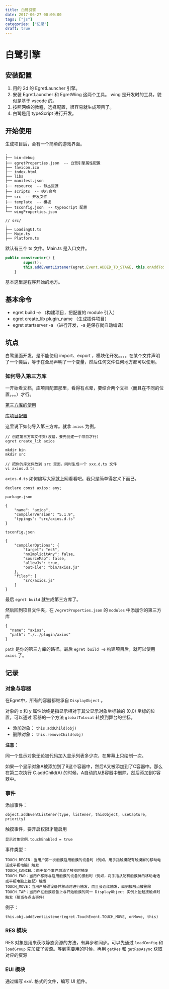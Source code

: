 ```yaml
---
title: 白鹭引擎
date: 2017-06-27 00:00:00
tags: ["js"]
categories: ["记录"]
draft: true
---
```

# 白鹭引擎

## 安装配置

1. 用的 2d 的 EgretLauncher 引擎。
2. 安装 EgretLauncher 和 EgretWing 这两个工具。 wing 是开发时的工具，貌似是基于 vscode 的。
3. 按照网络的教程，选择配置，很容易就生成项目了。
4. 白鹭是用 typeScript 进行开发。

##  开始使用

生成项目后，会有一个简单的游戏界面。

```
.
├── bin-debug
├── egretProperties.json  -- 白鹭引擎属性配置
├── favicon.ico
├── index.html
├── libs
├── manifest.json
├── resource  -- 静态资源
├── scripts  -- 执行命令
├── src  -- 开发文件
├── template  -- 模板
├── tsconfig.json  -- typeScript 配置
└── wingProperties.json
```

```
// src/
.
├── LoadingUI.ts
├── Main.ts
├── Platform.ts
```

默认有三个 ts 文件。Main.ts 是入口文件。

```typescript
public constructor() {
        super();
        this.addEventListener(egret.Event.ADDED_TO_STAGE, this.onAddToStage, this);
    }
```

基本这里是程序开始的地方。

## 基本命令

*   egret build -e （构建项目，把配置的 module 引入）
*   egret create_lib plugin_name （生成插件项目）
*   egret startserver -a （进行开发，-a 是保存就自动编译）

## 坑点

白鹭里面开发，是不能使用 import、export ，模块化开发。。。。在某个文件声明了一个类后，等于在全局声明了一个变量，然后任何文件任何地方都可以使用。

### 如何导入第三方库

一开始看文档，库项目配置那里，看得有点晕，要结合两个文档（而且在不同的位置。。。）才行。

[第三方库的使用](http://developer.egret.com/cn/github/egret-docs/extension/threes/instructions/index.html)

[库项目配置](http://developer.egret.com/cn/github/egret-docs/Engine2D/projectConfig/libraryProject/index.html)

这里说下如何导入第三方库。就拿 `axios` 为例。

```
// 创建第三方库文件夹(没错，要先创建一个项目才行)
egret create_lib axios

mkdir bin
mkdir src

// 把你的库文件放到 src 里面。同时生成一个 xxx.d.ts 文件
vi axios.d.ts

```

`axios.d.ts` 如何编写大家就上网看看吧。我只是简单得定义下而已。

``declare const axios: any;`` 

`package.json` 

```
{
	"name": "axios",
	"compilerVersion": "5.1.9",
	"typings": "src/axios.d.ts"
}
```

`tsconfig.json`

```
{
	"compilerOptions": {
		"target": "es5",
		"noImplicitAny": false,
		"sourceMap": false,
		"allowJs": true,
		"outFile": "bin/axios.js"
	},
	"files": [
		"src/axios.js"
	]
}
```

最后 `egret build` 就生成第三方库了。

然后回到项目文件夹，在 `/egretProperties.json` 的 `modules` 中添加你的第三方库

```
{
  "name": "axios",
  "path": "./../plugin/axios"
}
```

`path` 是你的第三方库的路径。最后 `egret build -e` 构建项目后，就可以使用 `axios` 了。



## 记录

### 对象与容器

在Egret中，所有的容器都继承自 `DisplayObject` 。

对象的 x 和 y 属性始终是指显示相对于其父显示对象坐标轴的 (0,0) 坐标的位置，可以通过 容器的一个方法 `globalToLocal` 转换到舞台的坐标。

*   添加对象： `this.addChild(obj)`
*   删除对象： `this.removeChild(obj)`

**注意：** 

同一个显示对象无论被代码加入显示列表多少次，在屏幕上只绘制一次。

如果一个显示对象A被添加到了B这个容器中，然后A又被添加到了C容器中。那么在第二次执行 C.addChild(A) 的时候，A自动的从B容器中删除，然后添加到C容器中。

### 事件

添加事件：

```
object.addEventListener(type, listener, thisObject, useCapture, priority)
```

触摸事件，要开启权限才能启用

```
显示对象实例.touchEnabled = true
```

事件类型：

```
TOUCH_BEGIN：当用户第一次触摸启用触摸的设备时（例如，用手指触摸配有触摸屏的移动电话或平板电脑）触发
TOUCH_CANCEL：由于某个事件取消了触摸时触发
TOUCH_END：当用户移除与启用触摸的设备的接触时（例如，将手指从配有触摸屏的移动电话或平板电脑上抬起）触发
TOUCH_MOVE：当用户触碰设备并移动时进行触发，而且会连续触发，直到接触点被删除
TOUCH_TAP：当用户在触摸设备上与开始触摸的同一 DisplayObject 实例上抬起接触点时触发（相当与点击事件）
```

例子：

```
this.obj.addEventListener(egret.TouchEvent.TOUCH_MOVE, onMove, this)
```



### RES 模块

RES 对象是用来获取静态资源的方法，有异步和同步。可以先通过 `loadConfig` 和 `loadGroup` 先加载了资源。等到需要用的时候，再用 `getRes` 和 `getResAsync` 获取对应的资源



### EUI 模块

通过编写 `exml` 格式的文件，编写 UI 组件。